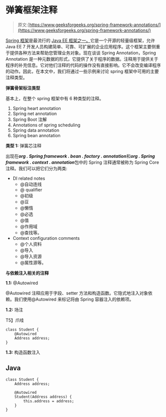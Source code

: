 # 弹簧框架注释

> 原文:[https://www.geeksforgeeks.org/spring-framework-annotations/](https://www.geeksforgeeks.org/spring-framework-annotations/)

[Spring 框架](https://www.geeksforgeeks.org/introduction-to-spring-framework/)是最流行的 [Java EE 框架之一。](https://www.geeksforgeeks.org/difference-between-javaee-and-spring/)它是一个开源的轻量级框架，允许 Java EE 7 开发人员构建简单、可靠、可扩展的企业应用程序。这个框架主要侧重于提供各种方法来帮助您管理业务对象。现在谈谈 Spring Annotation，Spring Annotation 是一种元数据的形式，它提供了关于程序的数据。注释用于提供关于程序的补充信息。它对他们注释的代码的操作没有直接影响。它不会改变编译程序的动作。因此，在本文中，我们将通过一些示例来讨论 spring 框架中可用的主要注释类型。

**弹簧骨架标注类型**

基本上，在整个 spring 框架中有 6 种类型的注释。

1.  Spring heart annotation
2.  Spring net annotation
3.  Spring Boot 注解
4.  Annotations of spring scheduling
5.  Spring data annotation
6.  Spring bean annotation

**类型 1:** 弹簧芯注释

出现在***org . Spring framework . bean . factory . annotation***和***org . Spring framework . context . annotation***包中的 Spring 注释通常被称为 Spring Core 注释。我们可以把它们分为两类:

*   DI related notes
    *   @自动连线
    *   @ qualifier
    *   @初级
    *   @豆
    *   @懒惰
    *   @必选
    *   @值
    *   @作用域
    *   @查找等。
*   Context configuration comments
    *   @个人资料
    *   @导入
    *   @导入资源
    *   @属性源等。

**与依赖注入相关的注释**

**1.1:** @Autowired

@Autowired 注释应用于字段、setter 方法和构造函数。它隐式地注入对象依赖。我们使用@Autowired 来标记将由 Spring 容器注入的依赖项。

**1.2:** 场注

T5】爪哇

```
class Student {
    @Autowired
    Address address;
}
```

**1.3:** 构造函数注入

## Java

```
class Student {
    Address address;

    @Autowired
    Student(Address address) {
        this.address = address;
    }
}
```